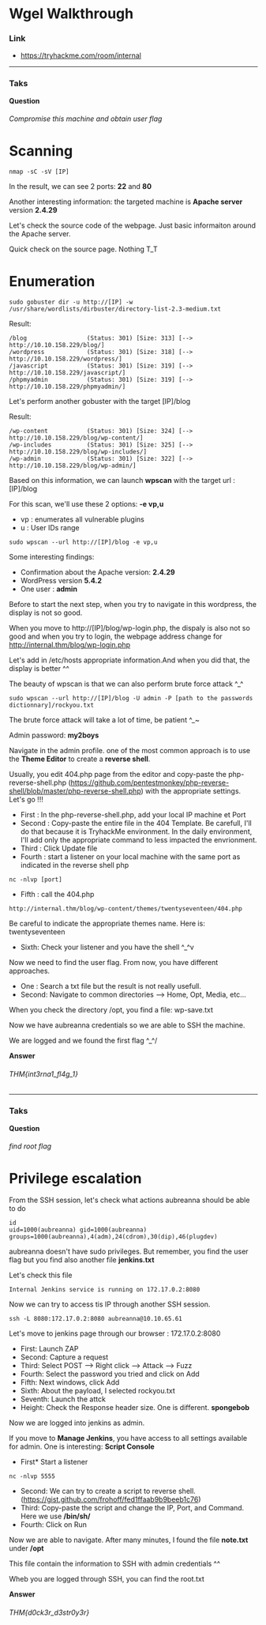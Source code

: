 # Wgel Walkthrough
### Link
- https://tryhackme.com/room/internal
---
### Taks 
**Question**
###### Compromise this machine and obtain user flag

# Scanning
```
nmap -sC -sV [IP]
```

In the result, we can see 2 ports: **22** and **80**

Another interesting information: the targeted machine is **Apache server** version **2.4.29**

Let's check the source code of the webpage. Just basic informaiton around the Apache server.

Quick check on the source page. Nothing T_T

# Enumeration

```
sudo gobuster dir -u http://[IP] -w /usr/share/wordlists/dirbuster/directory-list-2.3-medium.txt
```

Result: 

```
/blog                 (Status: 301) [Size: 313] [--> http://10.10.158.229/blog/]
/wordpress            (Status: 301) [Size: 318] [--> http://10.10.158.229/wordpress/]
/javascript           (Status: 301) [Size: 319] [--> http://10.10.158.229/javascript/]
/phpmyadmin           (Status: 301) [Size: 319] [--> http://10.10.158.229/phpmyadmin/]
```
Let's perform another gobuster with the target [IP]/blog

Result: 

```
/wp-content           (Status: 301) [Size: 324] [--> http://10.10.158.229/blog/wp-content/]
/wp-includes          (Status: 301) [Size: 325] [--> http://10.10.158.229/blog/wp-includes/]
/wp-admin             (Status: 301) [Size: 322] [--> http://10.10.158.229/blog/wp-admin/]
```

Based on this information, we can launch **wpscan** with the target url : [IP]/blog

For this scan, we'll use these 2 options: **-e vp,u**

- vp : enumerates all vulnerable plugins
- u : User IDs range

```
sudo wpscan --url http://[IP]/blog -e vp,u
```

Some interesting findings: 
- Confirmation about the Apache version: **2.4.29**
-  WordPress version **5.4.2**
- One user : **admin**

Before to start the next step, when you try to navigate in this wordpress, the display is not so good.

When you move to http://[IP]/blog/wp-login.php, the dispaly is also not so good and when you try to login, the webpage address change for http://internal.thm/blog/wp-login.php

Let's add in /etc/hosts appropriate information.And when you did that, the display is better ^^


The beauty of wpscan is that we can also perform brute force attack ^_^

```
sudo wpscan --url http://[IP]/blog -U admin -P [path to the passwords dictionnary]/rockyou.txt
```
The brute force attack will take a lot of time, be patient ^_~

Admin password: **my2boys**

Navigate in the admin profile. one of the most common approach is to use the **Theme Editor** to create a **reverse shell**.

Usually, you edit 404.php page from the editor and copy-paste the php-reverse-shell.php (https://github.com/pentestmonkey/php-reverse-shell/blob/master/php-reverse-shell.php) with the appropriate settings. Let's go !!!

- First : In the php-reverse-shell.php, add your local IP machine et Port
- Second : Copy-paste the entire file in the 404 Template. Be carefull, I'll do that because it is TryhackMe environment. In the daily environment, I'll add only the appropriate command to less impacted the envrionment.
- Third : Click Update file
- Fourth : start a listener on your local machine with the same port as indicated in the reverse shell php
```
nc -nlvp [port]
```

- Fifth : call the 404.php
```
http://internal.thm/blog/wp-content/themes/twentyseventeen/404.php
```
Be careful to indicate the appropriate themes name. Here is: twentyseventeen
- Sixth: Check your listener and you have the shell ^_^v

Now we need to find the user flag. From now, you have different approaches.

- One : Search a txt file but the result is not really usefull.
- Second: Navigate to common directories --> Home, Opt, Media, etc...

When you check the directory /opt, you find a file: wp-save.txt

Now we have aubreanna credentials so we are able to SSH the machine.

We are logged and we found the first flag \^_^/

**Answer**
###### THM{int3rna1_fl4g_1}
---
### Taks 
**Question**
###### find root flag

# Privilege escalation

From the SSH session, let's check what actions aubreanna should be able to do
```
id
uid=1000(aubreanna) gid=1000(aubreanna) groups=1000(aubreanna),4(adm),24(cdrom),30(dip),46(plugdev)
```
aubreanna doesn't have sudo privileges. But remember, you find the user flag but you find also another file **jenkins.txt**

Let's check this file
```
Internal Jenkins service is running on 172.17.0.2:8080
```

Now we can try to access tis IP through another SSH session.

```
ssh -L 8080:172.17.0.2:8080 aubreanna@10.10.65.61
```

Let's move to jenkins page through our browser : 172.17.0.2:8080

- First: Launch ZAP
- Second: Capture a request
- Third: Select POST --> Right click --> Attack --> Fuzz
- Fourth: Select the password you tried and click on Add
- Fifth: Next windows, click Add
- Sixth: About the payload, I selected rockyou.txt
- Seventh: Launch the attck
- Height: Check the Response header size. One is different. **spongebob**

Now we are logged into jenkins as admin.

If you move to **Manage Jenkins**, you have access to all settings available for admin. One is interesting:  **Script Console**

- First* Start a listener
```
nc -nlvp 5555
```
- Second: We can try to create a script to reverse shell. (https://gist.github.com/frohoff/fed1ffaab9b9beeb1c76)
- Third: Copy-paste the script and change the IP, Port, and Command. Here we use **/bin/sh/**
- Fourth: Click on Run

Now we are able to navigate. After many minutes, I found the file **note.txt** under **/opt**

This file contain the information to SSH with admin credentials ^^

Wheb you are logged through SSH, you can find the root.txt

**Answer**
###### THM{d0ck3r_d3str0y3r}












